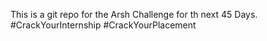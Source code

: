 This is a git repo for the Arsh Challenge for th next 45 Days. 
#CrackYourInternship #CrackYourPlacement